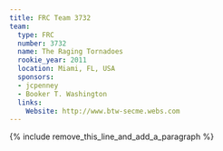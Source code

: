 ```yaml
---
title: FRC Team 3732
team:
  type: FRC
  number: 3732
  name: The Raging Tornadoes
  rookie_year: 2011
  location: Miami, FL, USA
  sponsors:
  - jcpenney
  - Booker T. Washington
  links:
    Website: http://www.btw-secme.webs.com
---
```


{% include remove_this_line_and_add_a_paragraph %}